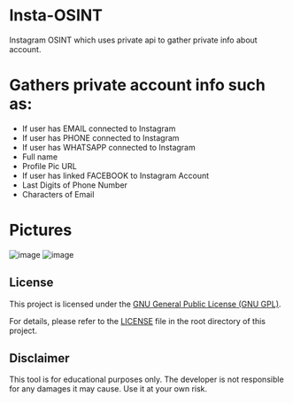 # Insta-OSINT
Instagram OSINT which uses private api to gather private info about account.

# Gathers private account info such as: 
- If user has EMAIL connected to Instagram
- If user has PHONE connected to Instagram
- If user has WHATSAPP connected to Instagram
- Full name
- Profile Pic URL
- If user has linked FACEBOOK to Instagram Account
- Last Digits of Phone Number
- Characters of Email

# Pictures

![image](https://github.com/user-attachments/assets/170bfa3a-763b-4482-9011-68630e0d1332)
![image](https://github.com/user-attachments/assets/9bc7f3ef-4cb7-4d07-b9e4-10de3a614bf7)

## License

This project is licensed under the [GNU General Public License (GNU GPL)]([link-to-license-file](https://github.com/culturally/Insta-OSINT/blob/main/LICENSE)).

For details, please refer to the [LICENSE]([link-to-license-file](https://github.com/culturally/Insta-OSINT/blob/main/LICENSE)) file in the root directory of this project.

## Disclaimer

This tool is for educational purposes only. The developer is not responsible for any damages it may cause. Use it at your own risk.
